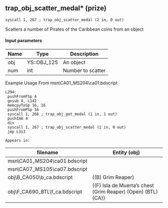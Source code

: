 ## trap_obj_scatter_medal* (prize)

`syscall 1, 267 ; trap_obj_scatter_medal (2 in, 0 out)`

Scatters a number of Pirates of the Caribbean coins from an object

#### Input parameters
| Name | Type | Description
|------|------|------------
| obj   | YS::OBJ_125   | An object
| num   | int   | Number to scatter


Example Usage From msn\CA01_MS204\ca01.bdscript
```plaintext
L294:
 pushFromFSp 4
 gosub 4, L142
 memcpyToSp 16, 16
 pushFromPSp 16
 syscall 1, 266 ; trap_obj_get_medal (1 in, 1 out)
 pushImm 4
 div 
 syscall 1, 267 ; trap_obj_scatter_medal (2 in, 0 out)
 jmp L313
```





	Appears in:
| filename | Entity (obj)
|----------|-------------
| msn\CA01_MS204\ca01.bdscript       |           
| msn\CA07_MS105\ca07.bdscript       |           
| obj\B_CA050\b_ca.bdscript       | ((B) Grim Reaper)          
| obj\F_CA690_BTL\f_ca.bdscript       | ((F) Isla de Muerta’s chest (Grim Reaper) (Open) (BTL) (CA))          



